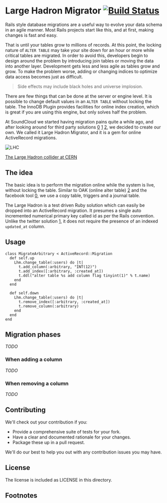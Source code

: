 # Large Hadron Migrator [![Build Status](https://secure.travis-ci.org/soundcloud/large-hadron-migrator.png)](http://travis-ci.org/soundcloud/large-hadron-migrator)

Rails style database migrations are a useful way to evolve your data schema in
an agile manner. Most Rails projects start like this, and at first, making
changes is fast and easy.

That is until your tables grow to millions of records. At this point, the
locking nature of `ALTER TABLE` may take your site down for an hour or more
while critical tables are migrated. In order to avoid this, developers begin
to design around the problem by introducing join tables or moving the data
into another layer. Development gets less and less agile as tables grow and
grow. To make the problem worse, adding or changing indices to optimize data
access becomes just as difficult.

> Side effects may include black holes and universe implosion.

There are few things that can be done at the server or engine level. It is
possible to change default values in an `ALTER TABLE` without locking the
table.  The InnoDB Plugin provides facilities for online index creation, which
is great if you are using this engine, but only solves half the problem.

At SoundCloud we started having migration pains quite a while ago, and after
looking around for third party solutions [0] [1] [2], we decided to create our
own. We called it Large Hadron Migrator, and it is a gem for online
ActiveRecord migrations.

![LHC](http://farm4.static.flickr.com/3093/2844971993_17f2ddf2a8_z.jpg)

[The Large Hadron collider at CERN](http://en.wikipedia.org/wiki/Large_Hadron_Collider)

## The idea

The basic idea is to perform the migration online while the system is live,
without locking the table. Similar to OAK (online alter table) [2] and the
facebook tool [0], we use a copy table, triggers and a journal table.

The Large Hadron is a test driven Ruby solution which can easily be dropped
into an ActiveRecord migration. It presumes a single auto incremented
numerical primary key called id as per the Rails convention. Unlike the
twitter solution [1], it does not require the presence of an indexed
`updated_at` column.

## Usage

    class MigrateArbitrary < ActiveRecord::Migration
      def self.up
        Lhm.change_table(:users) do |t|
          t.add_column(:arbitrary, "INT(12)")
          t.add_index([:arbitrary, :created_at])
          t.ddl("alter table %s add column flag tinyint(1)" % t.name)
        end
      end

      def self.down
        Lhm.change_table(:users) do |t|
          t.remove_index([:arbitrary, :created_at])
          t.remove_column(:arbitrary)
        end
      end
    end

## Migration phases

_TODO_

### When adding a column

_TODO_

### When removing a column

_TODO_

## Contributing

We'll check out your contribution if you:

- Provide a comprehensive suite of tests for your fork.
- Have a clear and documented rationale for your changes.
- Package these up in a pull request.

We'll do our best to help you out with any contribution issues you may have.

## License

The license is included as LICENSE in this directory.

## Footnotes

[0]: http://www.facebook.com/note.php?note\_id=430801045932 "Facebook"
[1]: https://github.com/freels/table\_migrator "Twitter"
[2]: http://openarkkit.googlecode.com "OAK online alter table"

